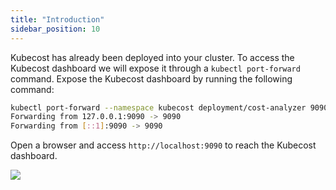 ```yaml
---
title: "Introduction"
sidebar_position: 10
---
```


Kubecost has already been deployed into your cluster. To access the Kubecost dashboard we will expose it through a `kubectl port-forward` command. Expose the Kubecost dashboard by running the following command:

```bash
kubectl port-forward --namespace kubecost deployment/cost-analyzer 9090
Forwarding from 127.0.0.1:9090 -> 9090
Forwarding from [::1]:9090 -> 9090
```

Open a browser and access `http://localhost:9090` to reach the Kubecost dashboard.

<browser url='http://localhost:9090/overview'>
<img src="https://blog.kubecost.com/assets/images/grafana-cloud-with-kubecost/image_1.png"/>
</browser>
